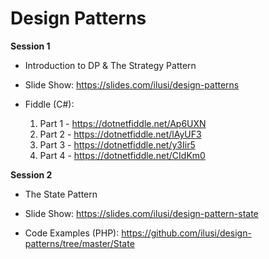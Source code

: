 # Design Patterns

**Session 1**
  - Introduction to DP & The Strategy Pattern

  - Slide Show:
      https://slides.com/ilusi/design-patterns

  - Fiddle (C#):
    1. Part 1 - https://dotnetfiddle.net/Ap6UXN
    2. Part 2 - https://dotnetfiddle.net/lAyUF3
    3. Part 3 - https://dotnetfiddle.net/y3Iir5
    4. Part 4 - https://dotnetfiddle.net/CIdKm0

**Session 2**
  - The State Pattern

  - Slide Show:
      https://slides.com/ilusi/design-pattern-state

  - Code Examples (PHP):
      https://github.com/ilusi/design-patterns/tree/master/State
